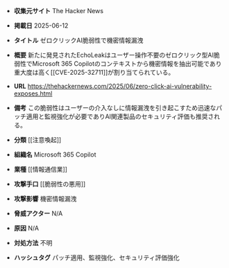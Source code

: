 - **収集元サイト**
The Hacker News

- **掲載日**
2025-06-12

- **タイトル**
ゼロクリックAI脆弱性で機密情報漏洩

- **概要**
新たに発見されたEchoLeakはユーザー操作不要のゼロクリック型AI脆弱性でMicrosoft 365 Copilotのコンテキストから機密情報を抽出可能であり重大度は高く[[CVE-2025-32711]]が割り当てられている。

- **URL**
https://thehackernews.com/2025/06/zero-click-ai-vulnerability-exposes.html

- **備考**
この脆弱性はユーザーの介入なしに情報漏洩を引き起こすため迅速なパッチ適用と監視強化が必要でありAI関連製品のセキュリティ評価も推奨される。

- **分類**
[[注意喚起]]

- **組織名**
Microsoft 365 Copilot

- **業種**
[[情報通信業]]

- **攻撃手口**
[[脆弱性の悪用]]

- **攻撃影響**
機密情報漏洩

- **脅威アクター**
N/A

- **原因**
N/A

- **対処方法**
不明

- **ハッシュタグ**
パッチ適用、監視強化、セキュリティ評価強化
